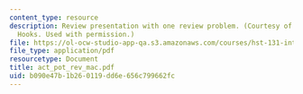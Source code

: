 ```yaml
---
content_type: resource
description: Review presentation with one review problem. (Courtesy of Bryan McIver
  Hooks. Used with permission.)
file: https://ol-ocw-studio-app-qa.s3.amazonaws.com/courses/hst-131-introduction-to-neuroscience-fall-2005/b090e47b1b260119dd6e656c799662fc_act_pot_rev_mac.pdf
file_type: application/pdf
resourcetype: Document
title: act_pot_rev_mac.pdf
uid: b090e47b-1b26-0119-dd6e-656c799662fc
---
```

